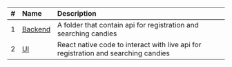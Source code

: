 |   #   | Name                                   | Description                                                                         |
| :---: | :--------------------------------------| :-----------------------------------------------------------------------------------|
|   1   | [Backend](./Backend/)                  | A folder that contain api for registration and searching candies                    |
|   2   | [UI](./UI/)                            | React native code to interact with live api for registration and searching candies  |

